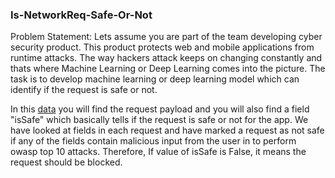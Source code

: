 ### Is-NetworkReq-Safe-Or-Not

Problem Statement: Lets assume you are part of the team developing cyber security product. This product protects web and mobile applications from runtime attacks. The way hackers attack keeps on changing constantly and thats where Machine Learning or Deep Learning comes into the picture. The task is to develop machine learning or deep learning model which can identify if the request is safe or not.

In this <a href="https://www.kaggle.com/datasets/nandinibagga/network-requests-data">data</a> you will find the request payload and you will also find a field "isSafe" which basically tells if the request is safe or not for the app. We have looked at fields in each request and have marked a request as not safe if any of the fields contain malicious input from the user in to perform owasp top 10 attacks. Therefore, If value of isSafe is False, it means the request should be blocked.
